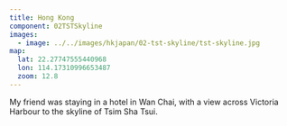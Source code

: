 ```yaml
---
title: Hong Kong
component: 02TSTSkyline
images:
  - image: ../../images/hkjapan/02-tst-skyline/tst-skyline.jpg
map:
  lat: 22.27747555440968
  lon: 114.17310996653487
  zoom: 12.8
---
```


My friend was staying in a hotel in Wan Chai, with a view across Victoria Harbour to the skyline of Tsim Sha Tsui.